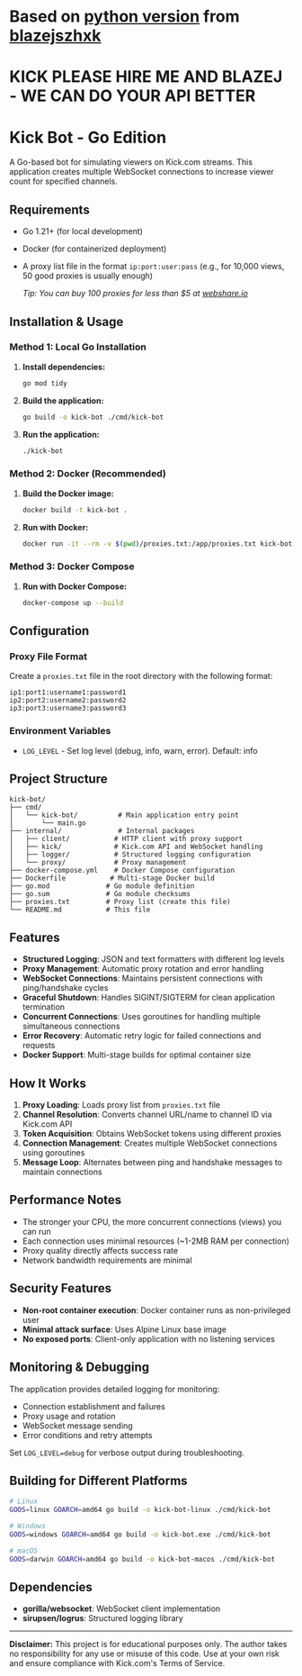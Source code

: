 # Based on [python version](https://github.com/blazejszhxk/kick-viewbot) from [blazejszhxk](https://x.com/szhxk2)
# KICK PLEASE HIRE ME AND BLAZEJ - WE CAN DO YOUR API BETTER
# Kick Bot - Go Edition

A Go-based bot for simulating viewers on Kick.com streams. This application creates multiple WebSocket connections to increase viewer count for specified channels.

## Requirements

- Go 1.21+ (for local development)
- Docker (for containerized deployment)
- A proxy list file in the format `ip:port:user:pass` (e.g., for 10,000 views, 50 good proxies is usually enough)
  
   _Tip: You can buy 100 proxies for less than $5 at [webshare.io](https://www.webshare.io/)_

## Installation & Usage

### Method 1: Local Go Installation

1. **Install dependencies:**
   ```bash
   go mod tidy
   ```

2. **Build the application:**
   ```bash
   go build -o kick-bot ./cmd/kick-bot
   ```

3. **Run the application:**
   ```bash
   ./kick-bot
   ```

### Method 2: Docker (Recommended)

1. **Build the Docker image:**
   ```bash
   docker build -t kick-bot .
   ```

2. **Run with Docker:**
   ```bash
   docker run -it --rm -v $(pwd)/proxies.txt:/app/proxies.txt kick-bot
   ```

### Method 3: Docker Compose

1. **Run with Docker Compose:**
   ```bash
   docker-compose up --build
   ```

## Configuration

### Proxy File Format
Create a `proxies.txt` file in the root directory with the following format:
```
ip1:port1:username1:password1
ip2:port2:username2:password2
ip3:port3:username3:password3
```

### Environment Variables
- `LOG_LEVEL` - Set log level (debug, info, warn, error). Default: info

## Project Structure

```
kick-bot/
├── cmd/
│   └── kick-bot/          # Main application entry point
│       └── main.go
├── internal/              # Internal packages
│   ├── client/           # HTTP client with proxy support
│   ├── kick/             # Kick.com API and WebSocket handling
│   ├── logger/           # Structured logging configuration
│   └── proxy/            # Proxy management
├── docker-compose.yml    # Docker Compose configuration
├── Dockerfile           # Multi-stage Docker build
├── go.mod              # Go module definition
├── go.sum              # Go module checksums
├── proxies.txt         # Proxy list (create this file)
└── README.md           # This file
```

## Features

- **Structured Logging**: JSON and text formatters with different log levels
- **Proxy Management**: Automatic proxy rotation and error handling
- **WebSocket Connections**: Maintains persistent connections with ping/handshake cycles
- **Graceful Shutdown**: Handles SIGINT/SIGTERM for clean application termination
- **Concurrent Connections**: Uses goroutines for handling multiple simultaneous connections
- **Error Recovery**: Automatic retry logic for failed connections and requests
- **Docker Support**: Multi-stage builds for optimal container size

## How It Works

1. **Proxy Loading**: Loads proxy list from `proxies.txt` file
2. **Channel Resolution**: Converts channel URL/name to channel ID via Kick.com API
3. **Token Acquisition**: Obtains WebSocket tokens using different proxies
4. **Connection Management**: Creates multiple WebSocket connections using goroutines
5. **Message Loop**: Alternates between ping and handshake messages to maintain connections

## Performance Notes

- The stronger your CPU, the more concurrent connections (views) you can run
- Each connection uses minimal resources (~1-2MB RAM per connection)
- Proxy quality directly affects success rate
- Network bandwidth requirements are minimal

## Security Features

- **Non-root container execution**: Docker container runs as non-privileged user
- **Minimal attack surface**: Uses Alpine Linux base image
- **No exposed ports**: Client-only application with no listening services

## Monitoring & Debugging

The application provides detailed logging for monitoring:
- Connection establishment and failures
- Proxy usage and rotation
- WebSocket message sending
- Error conditions and retry attempts

Set `LOG_LEVEL=debug` for verbose output during troubleshooting.

## Building for Different Platforms

```bash
# Linux
GOOS=linux GOARCH=amd64 go build -o kick-bot-linux ./cmd/kick-bot

# Windows
GOOS=windows GOARCH=amd64 go build -o kick-bot.exe ./cmd/kick-bot

# macOS
GOOS=darwin GOARCH=amd64 go build -o kick-bot-macos ./cmd/kick-bot
```

## Dependencies

- **gorilla/websocket**: WebSocket client implementation
- **sirupsen/logrus**: Structured logging library

---

**Disclaimer:**
This project is for educational purposes only. The author takes no responsibility for any use or misuse of this code. Use at your own risk and ensure compliance with Kick.com's Terms of Service.